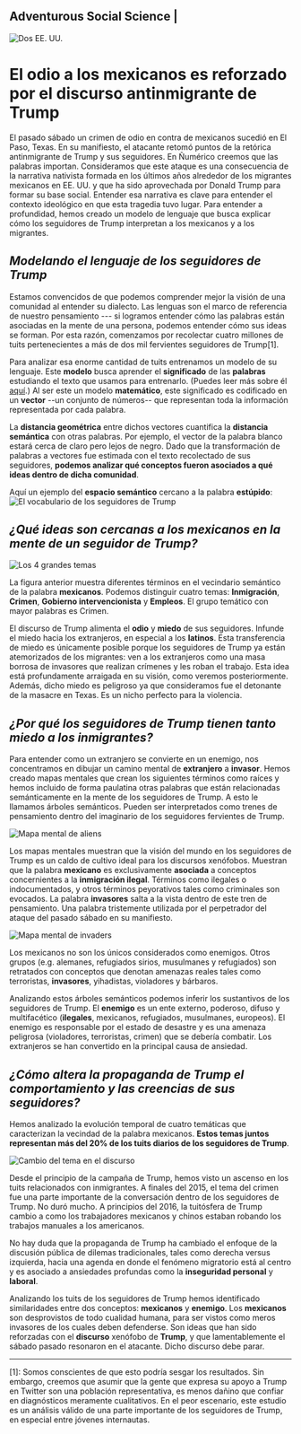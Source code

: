 ## Adventurous Social Science |
![Dos EE. UU.](/images/note_image.jpeg "Dos EE. UU.")

# El odio a los mexicanos es reforzado por el discurso antinmigrante de Trump

El pasado sábado un crimen de odio en contra de mexicanos sucedió en El Paso, Texas. En su manifiesto, el atacante retomó puntos de la retórica antinmigrante de Trump y sus seguidores. En Ñumérico creemos que las palabras importan. Consideramos que este ataque es una consecuencia de la narrativa nativista formada en los últimos años alrededor de los migrantes mexicanos en EE. UU. y que ha sido aprovechada por Donald Trump para formar su base social. Entender esa narrativa es clave para entender el contexto ideológico en que esta tragedia tuvo lugar. Para entender a profundidad, hemos creado un modelo de lenguaje que busca explicar cómo los seguidores de Trump interpretan a los mexicanos y a los migrantes.

## _Modelando el lenguaje de los seguidores de Trump_
Estamos convencidos de que podemos comprender mejor la visión de una comunidad al entender su dialecto. Las lenguas son el marco de referencia de nuestro pensamiento --- si logramos entender cómo las palabras están asociadas en la mente de una persona, podemos entender cómo sus ideas se forman. Por esta razón, comenzamos por recolectar cuatro millones de tuits pertenecientes a más de dos mil fervientes seguidores de Trump[1].

Para analizar esa enorme cantidad de tuits entrenamos un modelo de su lenguaje. Este **modelo** busca aprender el **significado** de las **palabras** estudiando el texto que usamos para entrenarlo. (Puedes leer más sobre él [aquí](https://en.wikipedia.org/wiki/Word2vec).) Al ser este un modelo **matemático**, este significado es codificado en un **vector** --un conjunto de números-- que representan toda la información representada por cada palabra.

La **distancia geométrica** entre dichos vectores cuantifica la **distancia semántica** con otras palabras. Por ejemplo, el vector de la palabra blanco estará cerca de claro pero lejos de negro. Dado que la transformación de palabras a vectores fue estimada con el texto recolectado de sus seguidores, **podemos analizar qué conceptos fueron asociados a qué ideas dentro de dicha comunidad**. 

Aquí un ejemplo del **espacio semántico** cercano a la palabra __estúpido__:
![El vocabulario de los seguidores de Trump](/charts/esp/png/01_stupid.png "Vocabulario de los seguidores de Trump")

## _¿Qué ideas son cercanas a los mexicanos en la mente de un seguidor de Trump?_
![Los 4 grandes temas](/charts/esp/png/02_illegals.png "Los 4 grandes temas")

La figura anterior muestra diferentes términos en el vecindario semántico de la palabra **mexicanos**. Podemos distinguir cuatro temas: **Inmigración**, **Crimen**, **Gobierno intervencionista** y **Empleos**. El grupo temático con mayor palabras es Crimen.

El discurso de Trump alimenta el **odio** y **miedo** de sus seguidores. Infunde el miedo hacia los extranjeros, en especial a los **latinos**. Esta transferencia de miedo es únicamente posible porque los seguidores de Trump ya están atemorizados de los migrantes: ven a los extranjeros como una masa borrosa de invasores que realizan crímenes y les roban el trabajo. Esta idea está profundamente arraigada en su visión, como veremos posteriormente. Además, dicho miedo es peligroso ya que consideramos fue el detonante de la masacre en Texas. Es un nicho perfecto para la violencia.

## _¿Por qué los seguidores de Trump tienen tanto miedo a los inmigrantes?_
Para entender como un extranjero se convierte en un enemigo, nos concentramos en dibujar un camino mental de **extranjero** a **invasor**. Hemos creado mapas mentales que crean los siguientes términos como raíces y hemos incluido de forma paulatina otras palabras que están relacionadas semánticamente en la mente de los seguidores de Trump. A esto le llamamos árboles semánticos. Pueden ser interpretados como trenes de pensamiento dentro del imaginario de los seguidores fervientes de Trump.

![Mapa mental de aliens](/charts/esp/png/03_aliens_mindmap.png "Mapa mental de aliens")

Los mapas mentales muestran que la visión del mundo en los seguidores de Trump es un caldo de cultivo ideal para los discursos xenófobos. Muestran que la palabra **__mexicano__** es exclusivamente **asociada** a conceptos concernientes a la **inmigración ilegal**. Términos como ilegales o indocumentados, y otros términos peyorativos tales como criminales son evocados. La palabra **__invasores__** salta a la vista dentro de este tren de pensamiento. Una palabra tristemente utilizada por el perpetrador del ataque del pasado sábado en su manifiesto.

![Mapa mental de invaders](/charts/esp/png/04_invaders_mindmap.png "Mapa mental de invaders")

Los mexicanos no son los únicos considerados como enemigos. Otros grupos (e.g. alemanes, refugiados sirios, musulmanes y refugiados) son retratados con conceptos que denotan amenazas reales tales como terroristas, **invasores**, yihadistas, violadores y bárbaros.

Analizando estos árboles semánticos podemos inferir los sustantivos de los seguidores de Trump. El **enemigo** es un ente externo, poderoso, difuso y multifacético (**ilegales**, mexicanos, refugiados, musulmanes, europeos). El enemigo es responsable por el estado de desastre y es una amenaza peligrosa (violadores, terroristas, crimen) que se debería combatir. Los extranjeros se han convertido en la principal causa de ansiedad.

## _¿Cómo altera la propaganda de Trump el comportamiento y las creencias de sus seguidores?_

Hemos analizado la evolución temporal de cuatro temáticas que caracterizan la vecindad de la palabra mexicanos. **Estos temas juntos representan más del 20% de los tuits diarios de los seguidores de Trump**.

![Cambio del tema en el discurso](/charts/esp/png/05_cluster_counts.png "Cambio del tema en el discurso")

Desde el principio de la campaña de Trump, hemos visto un ascenso en los tuits relacionados con inmigrantes. A finales del 2015, el tema del crimen fue una parte importante de la conversación dentro de los seguidores de Trump. No duró mucho. A principios del 2016, la tuitósfera de Trump cambio a como los trabajadores mexicanos y chinos estaban robando los trabajos manuales a los americanos.

No hay duda que la propaganda de Trump ha cambiado el enfoque de la discusión pública de dilemas tradicionales, tales como derecha versus izquierda, hacia una agenda en donde el fenómeno migratorio está al centro y es asociado a ansiedades profundas como la **inseguridad personal** y **laboral**.

Analizando los tuits de los seguidores de Trump hemos identificado similaridades entre dos conceptos: **mexicanos** y **enemigo**. Los **mexicanos** son desprovistos de todo cualidad humana, para ser vistos como meros invasores de los cuales deben defenderse. Son ideas que han sido reforzadas con el **discurso** xenófobo de **Trump**, y que lamentablemente el sábado pasado resonaron en el atacante. Dicho discurso debe parar.

---
[1]: Somos conscientes de que esto podría sesgar los resultados. Sin embargo, creemos que asumir que la gente que expresa su apoyo a Trump en Twitter son una población representativa, es menos dañino que confiar en diagnósticos meramente cualitativos.  En el peor escenario, este estudio es un análisis válido de una parte importante de los seguidores de Trump, en especial entre jóvenes internautas.  
